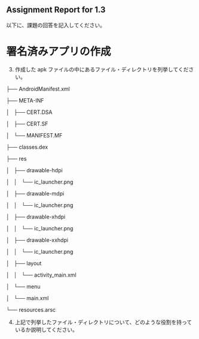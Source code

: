 Assignment Report for 1.3
------

以下に、課題の回答を記入してください。

署名済みアプリの作成
======

3. 作成した apk ファイルの中にあるファイル・ディレクトリを列挙してください。

├── AndroidManifest.xml

├── META-INF

│   ├── CERT.DSA

│   ├── CERT.SF

│   └── MANIFEST.MF

├── classes.dex

├── res

│   ├── drawable-hdpi

│   │   └── ic_launcher.png

│   ├── drawable-mdpi

│   │   └── ic_launcher.png

│   ├── drawable-xhdpi

│   │   └── ic_launcher.png

│   ├── drawable-xxhdpi

│   │   └── ic_launcher.png

│   ├── layout

│   │   └── activity_main.xml

│   └── menu

│       └── main.xml

└── resources.arsc


4. 上記で列挙したファイル・ディレクトリについて、どのような役割を持っているか説明してください。
